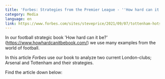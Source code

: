 ```yaml
---
title: 'Forbes: Strategies from the Premier League - ''How hard can it be?'''
category: Media
language: en
link: https://www.forbes.com/sites/steveprice/2021/09/07/tottenham-hotspurs-shortcut-to-the-top-failed-arsenal-must-avoid-the-same-strategic-mistake/?sh=5e8867441a53
---
```

In our football strategic book 'How hard can it be?' (<https://www.howhardcanitbebook.com/>) we use many examples from the world of football.

In this article _Forbes_ use our book to analyze two current London-clubs; Arsenal and Tottenham and their strategies.

Find the article down below:
